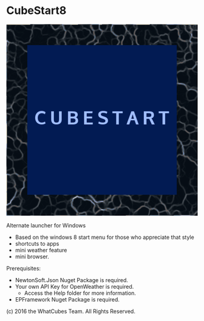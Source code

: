 # CubeStart8

![Logo](cubestart.png)

Alternate launcher for Windows

- Based on the windows 8 start menu for those who appreciate that style
- shortcuts to apps
- mini weather feature
- mini browser.

Prerequisites:
- NewtonSoft.Json Nuget Package is required.
- Your own API Key for OpenWeather is required.
  - Access the Help folder for more information.
- EPFramework Nuget Package is required.

(c) 2016 the WhatCubes Team. All Rights Reserved.
